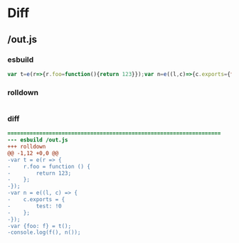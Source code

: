 # Diff
## /out.js
### esbuild
```js
var t=e(r=>{r.foo=function(){return 123}});var n=e((l,c)=>{c.exports={test:!0}});var{foo:f}=t();console.log(f(),n());
```
### rolldown
```js

```
### diff
```diff
===================================================================
--- esbuild	/out.js
+++ rolldown	
@@ -1,12 +0,0 @@
-var t = e(r => {
-    r.foo = function () {
-        return 123;
-    };
-});
-var n = e((l, c) => {
-    c.exports = {
-        test: !0
-    };
-});
-var {foo: f} = t();
-console.log(f(), n());

```